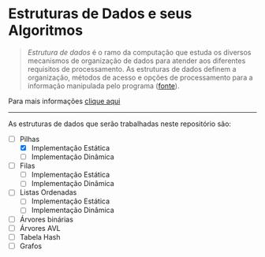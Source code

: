 # Estruturas de Dados e seus Algoritmos

> *Estrutura de dados* é o ramo da computação que estuda os diversos mecanismos de organização de dados para atender aos diferentes requisitos de processamento. As estruturas de dados definem a organização, métodos de acesso e opções de processamento para a informação manipulada pelo programa ([fonte](https://www.dca.fee.unicamp.br/cursos/EA876/apostila/HTML/node10.html)).

Para mais informações [clique aqui](https://pt.wikipedia.org/wiki/Estrutura_de_dados)

-----------------------------------------------------------------------------------------------------------

As estruturas de dados que serão trabalhadas neste repositório são:

- [ ] Pilhas 
   - [X] Implementação Estática
   - [ ] Implementação Dinâmica
- [ ] Filas
   - [ ] Implementação Estática
   - [ ] Implementação Dinâmica
- [ ] Listas Ordenadas
   - [ ] Implementação Estática
   - [ ] Implementação Dinâmica
- [ ] Árvores binárias
- [ ] Árvores AVL
- [ ] Tabela Hash
- [ ] Grafos
